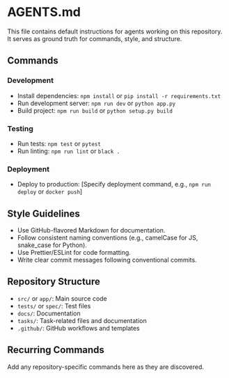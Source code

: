 # AGENTS.md

This file contains default instructions for agents working on this repository. It serves as ground truth for commands, style, and structure.

## Commands

### Development
- Install dependencies: `npm install` or `pip install -r requirements.txt`
- Run development server: `npm run dev` or `python app.py`
- Build project: `npm run build` or `python setup.py build`

### Testing
- Run tests: `npm test` or `pytest`
- Run linting: `npm run lint` or `black .`

### Deployment
- Deploy to production: [Specify deployment command, e.g., `npm run deploy` or `docker push`]

## Style Guidelines

- Use GitHub-flavored Markdown for documentation.
- Follow consistent naming conventions (e.g., camelCase for JS, snake_case for Python).
- Use Prettier/ESLint for code formatting.
- Write clear commit messages following conventional commits.

## Repository Structure

- `src/` or `app/`: Main source code
- `tests/` or `spec/`: Test files
- `docs/`: Documentation
- `tasks/`: Task-related files and documentation
- `.github/`: GitHub workflows and templates

## Recurring Commands

Add any repository-specific commands here as they are discovered.
